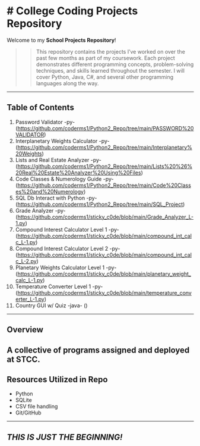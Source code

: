 # # College Coding Projects Repository

Welcome to my **School Projects Repository**! 

>> This repository contains the projects I’ve worked on over the past few months as part of my coursework. 
>> Each project demonstrates different programming concepts, problem-solving techniques, and skills learned throughout the semester.
>> I will cover Python, Java, C#, and several other programming languages along the way.

---

## Table of Contents
1. Password Validator -py- (https://github.com/coderms1/Python2_Repo/tree/main/PASSWORD%20VALIDATOR)
2. Interplanetary Weights Calculator -py- (https://github.com/coderms1/Python2_Repo/tree/main/Interplanetary%20Weights)
3. Lists and Real Estate Analyzer -py- (https://github.com/coderms1/Python2_Repo/tree/main/Lists%20%26%20Real%20Estate%20Analyzer%20Using%20Files)
4. Code Classes & Numerology Guide -py- (https://github.com/coderms1/Python2_Repo/tree/main/Code%20Classes%20and%20Numerology)
5. SQL Db Interact with Python -py- (https://github.com/coderms1/Python2_Repo/tree/main/SQL_Project)
6. Grade Analyzer -py- (https://github.com/coderms1/sticky_c0de/blob/main/Grade_Analyzer_L-1.py)
7. Compound Interest Calculator Level 1 -py- (https://github.com/coderms1/sticky_c0de/blob/main/compound_int_calc_L-1.py)
8. Compound Interest Calculator Level 2 -py- (https://github.com/coderms1/sticky_c0de/blob/main/compound_int_calc_L-2.py)
9. Planetary Weights Calculator Level 1 -py- (https://github.com/coderms1/sticky_c0de/blob/main/planetary_weight_calc_L-1.py)
10. Temperature Converter Level 1 -py- (https://github.com/coderms1/sticky_c0de/blob/main/temperature_converter_L-1.py)
11. Country GUI w/ Quiz -java- ()
---

## Overview
A collective of programs assigned and deployed at STCC.
---

## Resources Utilized in Repo
- Python
- SQLite
- CSV file handling
- Git/GitHub

---

## ***THIS IS JUST THE BEGINNING!***
